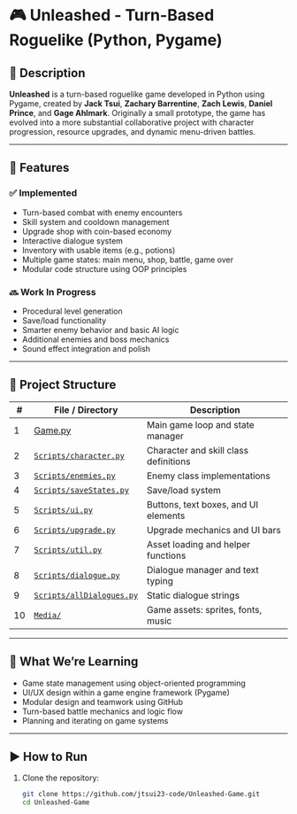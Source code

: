 # 🎮 Unleashed - Turn-Based Roguelike (Python, Pygame)

## 📝 Description

**Unleashed** is a turn-based roguelike game developed in Python using Pygame, created by **Jack Tsui**, **Zachary Barrentine**, **Zach Lewis**, **Daniel Prince**, and **Gage Ahlmark**. Originally a small prototype, the game has evolved into a more substantial collaborative project with character progression, resource upgrades, and dynamic menu-driven battles.

---

## 🚀 Features

### ✅ Implemented
- Turn-based combat with enemy encounters
- Skill system and cooldown management
- Upgrade shop with coin-based economy
- Interactive dialogue system
- Inventory with usable items (e.g., potions)
- Multiple game states: main menu, shop, battle, game over
- Modular code structure using OOP principles

### 🔜 Work In Progress
- Procedural level generation
- Save/load functionality
- Smarter enemy behavior and basic AI logic
- Additional enemies and boss mechanics
- Sound effect integration and polish

---

## 📁 Project Structure

| #   | File / Directory | Description |
|-----|------------------|-------------|
| 1   | [Game.py](https://github.com/jtsui23-code/Unleashed-Game/blob/main/Game.py) | Main game loop and state manager |
| 2   | [`Scripts/character.py`](https://github.com/jtsui23-code/Unleashed-Game/blob/main/Scripts/character.py) | Character and skill class definitions |
| 3   | [`Scripts/enemies.py`](https://github.com/jtsui23-code/Unleashed-Game/blob/main/Scripts/enemies.py) | Enemy class implementations |
| 4   | [`Scripts/saveStates.py`](https://github.com/jtsui23-code/Unleashed-Game/blob/main/Scripts/saveStates.py) | Save/load system |
| 5   | [`Scripts/ui.py`](https://github.com/jtsui23-code/Unleashed-Game/blob/main/Scripts/ui.py) | Buttons, text boxes, and UI elements |
| 6   | [`Scripts/upgrade.py`](https://github.com/jtsui23-code/Unleashed-Game/blob/main/Scripts/upgrade.py) | Upgrade mechanics and UI bars |
| 7   | [`Scripts/util.py`](https://github.com/jtsui23-code/Unleashed-Game/blob/main/Scripts/util.py) | Asset loading and helper functions |
| 8   | [`Scripts/dialogue.py`](https://github.com/jtsui23-code/Unleashed-Game/blob/main/Scripts/dialogue.py) | Dialogue manager and text typing |
| 9   | [`Scripts/allDialogues.py`](https://github.com/jtsui23-code/Unleashed-Game/blob/main/Scripts/allDialogues.py) | Static dialogue strings |
| 10  | [`Media/`](https://github.com/jtsui23-code/Unleashed-Game/tree/main/Media) | Game assets: sprites, fonts, music |

---

## 🧠 What We’re Learning

- Game state management using object-oriented programming
- UI/UX design within a game engine framework (Pygame)
- Modular design and teamwork using GitHub
- Turn-based battle mechanics and logic flow
- Planning and iterating on game systems

---

## ▶️ How to Run

1. Clone the repository:
   ```bash
   git clone https://github.com/jtsui23-code/Unleashed-Game.git
   cd Unleashed-Game
